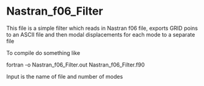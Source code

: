 # Nastran_f06_Filter
This file is a simple filter which reads in Nastran f06 file, exports GRID poins to an ASCII file and then modal displacements for each mode to a separate file

To compile do something like

fortran -o Nastran_f06_Filter.out Nastran_f06_Filter.f90 

Input is the name of file and number of modes

